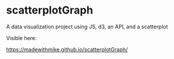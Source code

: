 # scatterplotGraph
A data visualization project using JS, d3, an API, and a scatterplot

Visible here: 

https://madewithmike.github.io/scatterplotGraph/
